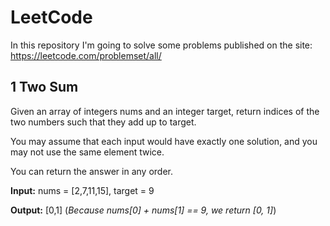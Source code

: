 # LeetCode

In this repository I'm going to solve some problems published on the site: https://leetcode.com/problemset/all/

## 1 Two Sum
Given an array of integers nums and an integer target, return indices of the two numbers such that they add up to target.

You may assume that each input would have exactly one solution, and you may not use the same element twice.

You can return the answer in any order.

**Input:** nums = [2,7,11,15], target = 9

**Output:** [0,1] (*Because nums[0] + nums[1] == 9, we return [0, 1]*)